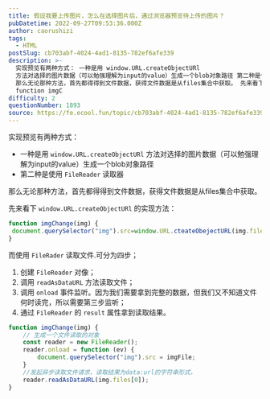 ```yaml
---
title: 假设我要上传图片，怎么在选择图片后，通过浏览器预览待上传的图片？
pubDatetime: 2022-09-27T09:53:36.000Z
author: caorushizi
tags:
  - HTML
postSlug: cb703abf-4024-4ad1-8135-782ef6afe339
description: >-
  实现预览有两种方式： 一种是用 window.URL.createObjectURl
  方法对选择的图片数据（可以勉强理解为input的value）生成一个blob对象路径 第二种是使用 FileReader 读取器
  那么无论那种方法，首先都得得到文件数据，获得文件数据是从files集合中获取。 先来看下 window.URL.createObjectURl 的实现方法：
  function imgC
difficulty: 2
questionNumber: 1893
source: https://fe.ecool.fun/topic/cb703abf-4024-4ad1-8135-782ef6afe339
---
```


实现预览有两种方式：

* 一种是用 `window.URL.createObjectURl` 方法对选择的图片数据（可以勉强理解为input的value）生成一个blob对象路径
* 第二种是使用 `FileReader` 读取器

那么无论那种方法，首先都得得到文件数据，获得文件数据是从files集合中获取。

先来看下 `window.URL.createObjectURl` 的实现方法：

```js
function imgChange(img) {
 document.querySelector("img").src=window.URL.cteateObejectURL(img.files[0]);
}
```

而使用	`FileRader` 读取文件.可分为四步；

1. 创建 `FileReader` 对像；
2. 调用 `readAsDataURL` 方法读取文件；
3. 调用 `onload` 事件监听。因为我们需要拿到完整的数据，但我们又不知道文件何时读完，所以需要第三步监听；
4. 通过 `FileReader` 的 `result` 属性拿到读取结果。

```js
function imgChange(img) {
    // 生成一个文件读取的对象
    const reader = new FileReader();
    reader.onload = function (ev) {
        document.querySelector("img").src = imgFile;
    }
    //发起异步读取文件请求，读取结果为data:url的字符串形式，
    reader.readAsDataURL(img.files[0]);
}
```

